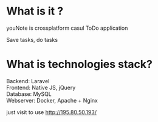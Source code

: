 # What is it ?
youNote is crossplatform casul ToDo application

Save tasks, do tasks

# What is technologies stack?

Backend: Laravel  
Frontend: Native JS, jQuery  
Database: MySQL  
Webserver: Docker, Apache + Nginx  

just visit to use http://195.80.50.193/
